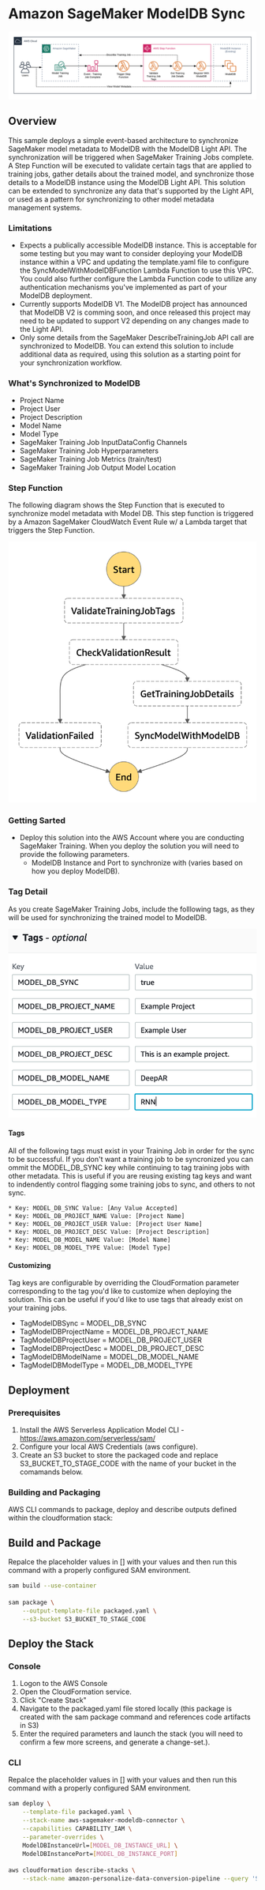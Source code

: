# Amazon SageMaker ModelDB Sync

![Alt text](docs/diagram.png?raw=true "Diagram")

## Overview

This sample deploys a simple event-based architecture to synchronize SageMaker model metadata to ModelDB with the ModelDB Light API. The synchronization will be triggered when SageMaker Training Jobs complete. A Step Function will be executed to validate certain tags that are applied to training jobs, gather details about the trained model, and synchronize those details to a ModelDB instance using the ModelDB Light API. This solution can be extended to synchronize any data that's supported by the Light API, or used as a pattern for synchronizing to other model metadata management systems.

### Limitations

* Expects a publically accessible ModelDB instance. This is acceptable for some testing but you may want to consider deploying your ModelDB instance within a VPC and updating the template.yaml file to configure the SyncModelWithModelDBFunction Lambda Function to use this VPC. You could also further configure the Lambda Function code to utilize any authentication mechanisms you've implemented as part of your ModelDB deployment.
* Currently supports ModelDB V1. The ModelDB project has announced that ModelDB V2 is comming soon, and once released this project may need to be updated to support V2 depending on any changes made to the Light API.
* Only some details from the SageMaker DescribeTrainingJob API call are synchronized to ModelDB. You can extend this solution to include additional data as required, using this solution as a starting point for your synchronization workflow.

### What's Synchronized to ModelDB

* Project Name
* Project User
* Project Description
* Model Name
* Model Type
* SageMaker Training Job InputDataConfig Channels
* SageMaker Training Job Hyperparameters
* SageMaker Training Job Metrics (train/test)
* SageMaker Training Job Output Model Location

### Step Function

The following diagram shows the Step Function that is executed to synchronize model metadata with Model DB. This step function is triggered by a Amazon SageMaker CloudWatch Event Rule w/ a Lambda target that triggers the Step Function.

![Alt text](docs/stepfunction.png?raw=true "Diagram")

### Getting Sarted
* Deploy this solution into the AWS Account where you are conducting SageMaker Training. When you deploy the solution you will need to provide the following parameters.
    * ModelDB Instance and Port to synchronize with (varies based on how you deploy ModelDB).

### Tag Detail

As you create SageMaker Training Jobs, include the folllowing tags, as they will be used for synchronizing the trained model to ModelDB.

![Alt text](docs/tags.png?raw=true "Tags")

#### Tags

All of the following tags must exist in your Training Job in order for the sync to be successful. If you don't want a training job to be syncronized you can ommit the MODEL_DB_SYNC key while continuing to tag training jobs with other metadata. This is useful if you are reusing existing tag keys and want to indendently control flagging some training jobs to sync, and others to not sync.

    * Key: MODEL_DB_SYNC Value: [Any Value Accepted]
    * Key: MODEL_DB_PROJECT_NAME Value: [Project Name]
    * Key: MODEL_DB_PROJECT_USER Value: [Project User Name]
    * Key: MODEL_DB_PROJECT_DESC Value: [Project Description]
    * Key: MODEL_DB_MODEL_NAME Value: [Model Name]
    * Key: MODEL_DB_MODEL_TYPE Value: [Model Type]

#### Customizing

Tag keys are configurable by overriding the CloudFormation parameter corresponding to the tag you'd like to customize when deploying the solution. This can be useful if you'd like to use tags that already exist on your training jobs. 

* TagModelDBSync = MODEL_DB_SYNC
* TagModelDBProjectName = MODEL_DB_PROJECT_NAME
* TagModelDBProjectUser = MODEL_DB_PROJECT_USER
* TagModelDBProjectDesc = MODEL_DB_PROJECT_DESC
* TagModelDBModelName = MODEL_DB_MODEL_NAME
* TagModelDBModelType = MODEL_DB_MODEL_TYPE

## Deployment

### Prerequisites

1. Install the AWS Serverless Application Model CLI - https://aws.amazon.com/serverless/sam/
2. Configure your local AWS Credentials (aws configure).
3. Create an S3 bucket to store the packaged code and replace S3_BUCKET_TO_STAGE_CODE with the name of your bucket in the comamands below. 

### Building and Packaging

AWS CLI commands to package, deploy and describe outputs defined within the cloudformation stack:

## Build and Package

Repalce the placeholder values in [] with your values and then run this command with a properly configured SAM environment.

```bash
sam build --use-container

sam package \
    --output-template-file packaged.yaml \
    --s3-bucket S3_BUCKET_TO_STAGE_CODE
```

## Deploy the Stack

### Console

1. Logon to the AWS Console
2. Open the CloudFormation service.
3. Click "Create Stack"
4. Navigate to the packaged.yaml file stored locally (this package is created with the sam package command and references code artifacts in S3)
5. Enter the required parameters and launch the stack (you will need to confirm a few more screens, and generate a change-set.).

### CLI

Repalce the placeholder values in [] with your values and then run this command with a properly configured SAM environment.

```bash
sam deploy \
    --template-file packaged.yaml \
    --stack-name aws-sagemaker-modeldb-connector \
    --capabilities CAPABILITY_IAM \
    --parameter-overrides \
    ModelDBInstanceUrl=[MODEL_DB_INSTANCE_URL] \
    ModelDBInstancePort=[MODEL_DB_INSTANCE_PORT]

aws cloudformation describe-stacks \
    --stack-name amazon-personalize-data-conversion-pipeline --query 'Stacks[].Outputs'
```